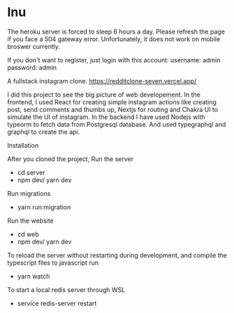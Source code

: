 # Inu

The heroku server is forced to sleep 6 hours a day. Please refresh the page if you face a 504 gateway error. Unfortunately, it does not work on mobile broswer currently.

If you don't want to register, just login with this account:
username: admin
password: admin

A fullstack instagram clone. https://redditclone-seven.vercel.app/

I did this project to see the big picture of web developement. In the frontend, I used React for creating simple instagram actions like creating post, send comments and thumbs up, Nextjs for routing and Chakra UI to simulate the UI of instagram.  In the backend I have used Nodejs with typeorm to fetch data from Postgresql database. And used typegraphql and graphql to create the api. 

Installation

After you cloned the project, 
Run the server
  - cd server
  - npm dev/ yarn dev
  
 Run migrations
   - yarn run:migration
  
Run the website
  - cd web
  - npm dev/ yarn dev

To reload the server without restarting during development, and compile the typescript files to javascript run
  - yarn watch

To start a local redis server through WSL
  - service redis-server restart
